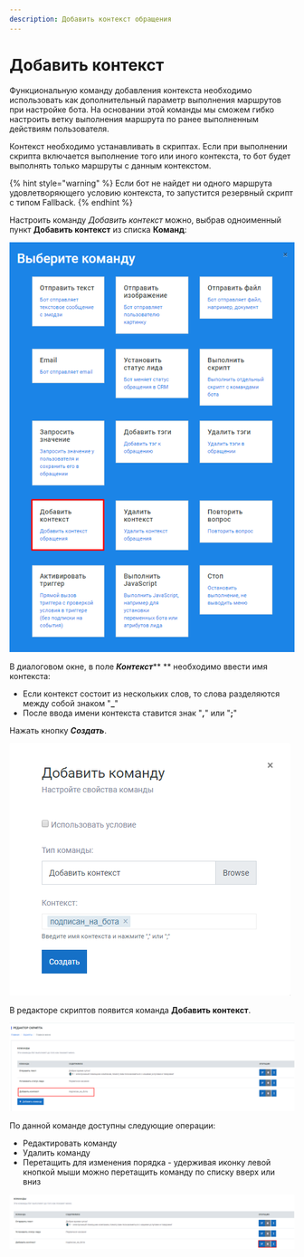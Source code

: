 ```yaml
---
description: Добавить контекст обращения
---
```


# Добавить контекст

Функциональную команду добавления контекста необходимо использовать как дополнительный параметр выполнения маршрутов при настройке бота. На основании этой команды мы сможем гибко настроить ветку выполнения маршрута по ранее выполненным действиям пользователя.

Контекст необходимо устанавливать в скриптах. Если при выполнении скрипта включается выполнение того или иного контекста, то бот будет выполнять только маршруты с данным контекстом.&#x20;

{% hint style="warning" %}
Если бот не найдет ни одного маршрута удовлетворяющего условию контекста, то запустится резервный скрипт с типом Fallback.
{% endhint %}

Настроить команду _Добавить контекст_ можно, выбрав одноименный пункт **Добавить контекст** из списка **Команд**:

![Список команд](<../.gitbook/assets/izobrazhenie (260).png>)

В диалоговом окне, в поле _**Контекст**_** ** необходимо ввести имя контекста:&#x20;

* Если контекст состоит из нескольких слов, то слова разделяются между собой знаком "**\_**"
* После ввода имени контекста ставится знак "**,**" или "**;**"

Нажать кнопку _**Создать**_.

![Настройка свойств команды](<../.gitbook/assets/image (20).png>)

В редакторе скриптов появится команда **Добавить контекст**.

![Команда в редакторе скриптов ](<../.gitbook/assets/image (95).png>)



По данной команде доступны следующие операции:

* Редактировать команду
* Удалить команду
* Перетащить для изменения порядка - удерживая иконку левой кнопкой мыши можно перетащить команду по списку вверх или вниз

![Операции для команды "Добавить контекст"](<../.gitbook/assets/image (189).png>)


